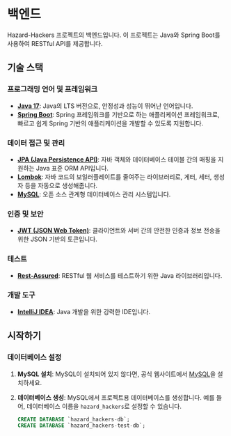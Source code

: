 # 백엔드

Hazard-Hackers 프로젝트의 백엔드입니다. 이 프로젝트는 Java와 Spring Boot를 사용하여 RESTful API를 제공합니다.

## 기술 스택

### 프로그래밍 언어 및 프레임워크

- **[Java 17](https://www.oracle.com/java/technologies/javase-jdk17-downloads.html)**: Java의 LTS 버전으로, 안정성과 성능이 뛰어난 언어입니다.
- **[Spring Boot](https://spring.io/projects/spring-boot)**: Spring 프레임워크를 기반으로 하는 애플리케이션 프레임워크로, 빠르고 쉽게 Spring 기반의 애플리케이션을 개발할 수 있도록 지원합니다.

### 데이터 접근 및 관리

- **[JPA (Java Persistence API)](https://www.oracle.com/java/technologies/persistence.html)**: 자바 객체와 데이터베이스 테이블 간의 매핑을 지원하는 Java 표준 ORM API입니다.
- **[Lombok](https://projectlombok.org/)**: 자바 코드의 보일러플레이트를 줄여주는 라이브러리로, 게터, 세터, 생성자 등을 자동으로 생성해줍니다.
- **[MySQL](https://www.mysql.com/)**: 오픈 소스 관계형 데이터베이스 관리 시스템입니다.

### 인증 및 보안

- **[JWT (JSON Web Token)](https://jwt.io/)**: 클라이언트와 서버 간의 안전한 인증과 정보 전송을 위한 JSON 기반의 토큰입니다.

### 테스트

- **[Rest-Assured](https://rest-assured.io/)**: RESTful 웹 서비스를 테스트하기 위한 Java 라이브러리입니다.

### 개발 도구

- **[IntelliJ IDEA](https://www.jetbrains.com/idea/)**: Java 개발을 위한 강력한 IDE입니다.

## 시작하기

### 데이터베이스 설정

1. **MySQL 설치**: MySQL이 설치되어 있지 않다면, 공식 웹사이트에서 [MySQL](https://www.mysql.com/)을 설치하세요.
2. **데이터베이스 생성**: MySQL에서 프로젝트용 데이터베이스를 생성합니다. 예를 들어, 데이터베이스 이름을 `hazard_hackers`로 설정할 수 있습니다.

   ```sql
   CREATE DATABASE `hazard_hackers-db`;
   CREATE DATABASE `hazard_hackers-test-db`;
   ```

